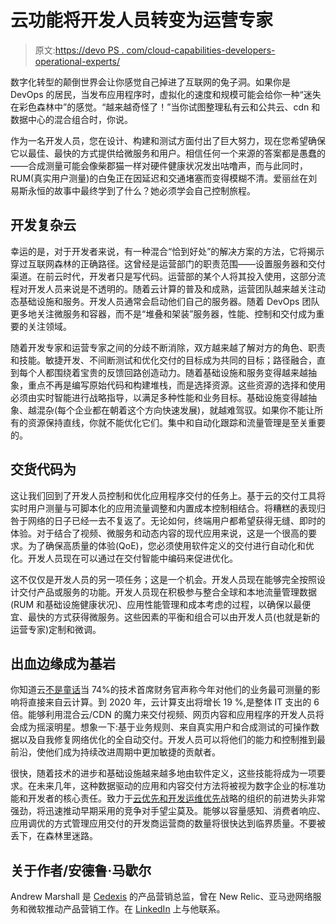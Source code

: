 # 云功能将开发人员转变为运营专家

> 原文:[https://devo PS . com/cloud-capabilities-developers-operational-experts/](https://devops.com/cloud-capabilities-developers-operational-experts/)

数字化转型的颠倒世界会让你感觉自己掉进了互联网的兔子洞。如果你是 DevOps 的居民，当发布应用程序时，虚拟化的速度和规模可能会给你一种“迷失在彩色森林中”的感觉。“越来越奇怪了！”当你试图整理私有云和公共云、cdn 和数据中心的混合组合时，你说。

作为一名开发人员，您在设计、构建和测试方面付出了巨大努力，现在您希望确保它以最佳、最快的方式提供给微服务和用户。相信任何一个来源的答案都是愚蠢的——合成测量可能会像柴郡猫一样对硬件健康状况发出咕噜声，而与此同时，RUM(真实用户测量)的白兔正在因延迟和交通堵塞而变得模糊不清。爱丽丝在刘易斯永恒的故事中最终学到了什么？她必须学会自己控制旅程。

## **开发复杂云**

幸运的是，对于开发者来说，有一种混合“恰到好处”的解决方案的方法，它将揭示穿过互联网森林的正确路径。这曾经是运营部门的职责范围——设置服务器和交付渠道。在前云时代，开发者只是写代码。运营部的某个人将其投入使用，这部分流程对开发人员来说是不透明的。随着云计算的普及和成熟，运营团队越来越关注动态基础设施和服务。开发人员通常会启动他们自己的服务器。随着 DevOps 团队更多地关注微服务和容器，而不是“堆叠和架装”服务器，性能、控制和交付成为重要的关注领域。

随着开发专家和运营专家之间的分歧不断消除，双方越来越了解对方的角色、职责和技能。敏捷开发、不间断测试和优化交付的目标成为共同的目标；路径融合，直到每个人都围绕着宝贵的反馈回路创造动力。随着基础设施和服务变得越来越抽象，重点不再是编写原始代码和构建堆栈，而是选择资源。这些资源的选择和使用必须由实时智能进行战略指导，以满足多种性能和业务目标。基础设施变得越抽象、越混杂(每个企业都在朝着这个方向快速发展)，就越难驾驭。如果你不能让所有的资源保持直线，你就不能优化它们。集中和自动化跟踪和流量管理是至关重要的。

## **交货代码为**

这让我们回到了开发人员控制和优化应用程序交付的任务上。基于云的交付工具将实时用户测量与可脚本化的应用流量调整和内置成本控制相结合。将糟糕的表现归咎于网络的日子已经一去不复返了。无论如何，终端用户都希望获得无缝、即时的体验。对于结合了视频、微服务和动态内容的现代应用来说，这是一个很高的要求。为了确保高质量的体验(QoE)，您必须使用软件定义的交付进行自动化和优化。开发人员现在可以通过在交付智能中编码来促进优化。

这不仅仅是开发人员的另一项任务；这是一个机会。开发人员现在能够完全按照设计交付产品或服务的功能。开发人员现在积极参与整合全球和本地流量管理数据(RUM 和基础设施健康状况)、应用性能管理和成本考虑的过程，以确保以最便宜、最快的方式获得微服务。这些因素的平衡和组合可以由开发人员(也就是新的运营专家)定制和微调。

## **出血边缘成为基岩**

你知道云[不是童话](https://www.forbes.com/sites/louiscolumbus/2017/04/29/roundup-of-cloud-computing-forecasts-2017)当 74%的技术首席财务官声称今年对他们的业务最可测量的影响将直接来自云计算。到 2020 年，云计算支出将增长 19 %,是整体 IT 支出的 6 倍。能够利用混合云/CDN 的魔力来交付视频、网页内容和应用程序的开发人员将会成为摇滚明星。想象一下:基于业务规则、来自真实用户和合成测试的可操作数据以及自我修复网络优化的全自动交付。开发人员可以将他们的能力和控制推到最前沿，使他们成为持续改进周期中更加敏捷的贡献者。

很快，随着技术的进步和基础设施越来越多地由软件定义，这些技能将成为一项要求。在未来几年，这种数据驱动的应用和内容交付方法将被视为数字企业的标准功能和开发者的核心责任。致力于[云优先和开发运维优先](https://www.forbes.com/sites/jasonbloomberg/2017/05/30/youre-now-cloud-first-are-you-ready-to-be-devops-first/#1acd112960ef)战略的组织的前进势头非常强劲，将迅速推动早期采用的竞争对手望尘莫及。能够以容量感知、消费者响应、应用调优的方式管理应用交付的开发商运营商的数量将很快达到临界质量。不要被丢下，在森林里迷路。

## **关于作者/安德鲁·马歇尔**

Andrew Marshall 是 [Cedexis](https://www.cedexis.com/) 的产品营销总监，曾在 New Relic、亚马逊网络服务和微软推动产品营销工作。在 [LinkedIn](https://www.linkedin.com/in/andrewadairmarshall/) 上与他联系。